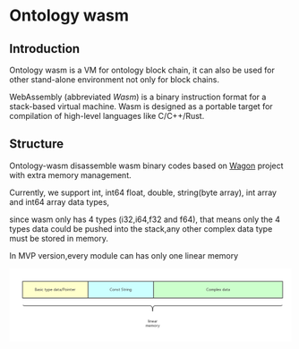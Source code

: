 Ontology wasm
=====
## Introduction
Ontology wasm is a VM for ontology block chain, it can also be used for other stand-alone environment not only for block chains.

WebAssembly (abbreviated *Wasm*) is a binary instruction format for a stack-based virtual machine. Wasm is designed as a portable target for compilation of high-level languages like C/C++/Rust.



## Structure

Ontology-wasm disassemble wasm binary codes based on [Wagon](https://github.com/go-interpreter/wagon) project with extra memory management. 

Currently, we support int, int64 float, double, string(byte array), int array and int64 array data types,

since wasm only has 4 types (i32,i64,f32 and f64), that means only the 4 types data could be pushed into the stack,any other complex data type must be stored in memory.

In  MVP version,every module can has only one linear memory

![memory](./doc/images/memory.png)

